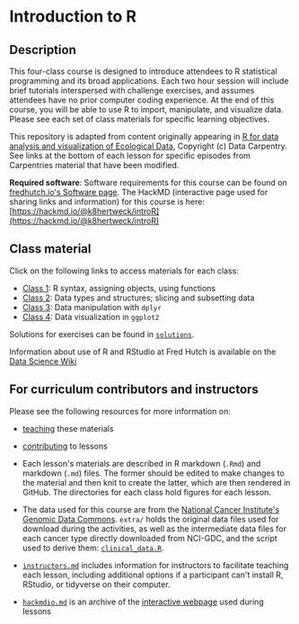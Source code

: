# Introduction to R

## Description

This four-class course is designed to introduce attendees to R statistical programming and its broad applications. 
Each two hour session will include brief tutorials interspersed with challenge exercises, and assumes attendees have no prior 
computer coding experience. 
At the end of this course, you will be able to use R to import, manipulate, and visualize data.
Please see each set of class materials for specific learning objectives.

This repository is adapted from content originally appearing in 
[R for data analysis and visualization of Ecological Data](https://datacarpentry.org/R-ecology-lesson/),
Copyright (c) Data Carpentry. 
See links at the bottom of each lesson for specific episodes from Carpentries material that have been modified.

**Required software**: Software requirements for this course can be found on [fredhutch.io's Software page](http://www.fredhutch.io/software/#r-and-rstudio). The HackMD (interactive page used for sharing links and information) for this course is here: [https://hackmd.io/@k8hertweck/introR](https://hackmd.io/@k8hertweck/introR)

## Class material

Click on the following links to access materials for each class:

- [Class 1](class1.md): R syntax, assigning objects, using functions
- [Class 2](class2.md): Data types and structures; slicing and subsetting data
- [Class 3](class3.md): Data manipulation with `dplyr`
- [Class 4](class4.md): Data visualization in `ggplot2`

Solutions for exercises can be found in [`solutions`](solutions/).

Information about use of R and RStudio at Fred Hutch is available on the [Data Science Wiki](https://sciwiki.fredhutch.org/scicomputing/software_R/)

## For curriculum contributors and instructors

Please see the following resources for more information on:
- [teaching](https://github.com/fredhutchio/instructors) these materials
- [contributing](https://github.com/fredhutchio/curriculum_contribution) to lessons

- Each lesson's materials are described in R markdown (`.Rmd`) and markdown (`.md`) files. The former should be edited to make changes to the material and then knit to create the latter, which are then rendered in GitHub. The directories for each class hold figures for each lesson.
- The data used for this course are from the [National Cancer Institute's Genomic Data Commons](https://gdc.cancer.gov). `extra/` holds the original data files used for 
download during the activities, as well as the intermediate data files for each cancer type directly downloaded from NCI-GDC, and the script used to derive them: [`clinical_data.R`](extra/clinical_data.R).
- [`instructors.md`](instructors.md) includes information for instructors to facilitate teaching each lesson, including additional options if a participant can't install R, RStudio, or tidyverse on their computer.
- [`hackmdio.md`](hackio.md) is an archive of the [interactive webpage](https://hackmd.io) used during lessons
